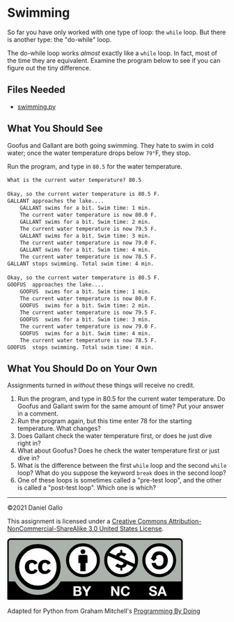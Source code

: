 # Swimming


So far you have only worked with one type of loop: the `while`
loop. But there is another type: the "do-while" loop.


The do-while loop works *almost* exactly like a
`while` loop. In fact, most of the time they
are equivalent. Examine the program below to see if you can figure
out the tiny difference.


## Files Needed

* [swimming.py](../_static/examples/swimming.py)


What You Should See
-------------------

Goofus and Gallant are both going swimming. They hate to swim in cold water; once the water temperature drops below `79°`F, they stop.


Run the program, and type in `80.5` for the water temperature.

```
What is the current water temperature? 80.5

Okay, so the current water temperature is 80.5 F.
GALLANT approaches the lake....
    GALLANT swims for a bit. Swim time: 1 min.
    The current water temperature is now 80.0 F.
    GALLANT swims for a bit. Swim time: 2 min.
    The current water temperature is now 79.5 F.
    GALLANT swims for a bit. Swim time: 3 min.
    The current water temperature is now 79.0 F.
    GALLANT swims for a bit. Swim time: 4 min.
    The current water temperature is now 78.5 F.
GALLANT stops swimming. Total swim time: 4 min.

Okay, so the current water temperature is 80.5 F.
GOOFUS  approaches the lake....
    GOOFUS  swims for a bit. Swim time: 1 min.
    The current water temperature is now 80.0 F.
    GOOFUS  swims for a bit. Swim time: 2 min.
    The current water temperature is now 79.5 F.
    GOOFUS  swims for a bit. Swim time: 3 min.
    The current water temperature is now 79.0 F.
    GOOFUS  swims for a bit. Swim time: 4 min.
    The current water temperature is now 78.5 F.
GOOFUS  stops swimming. Total swim time: 4 min.

```

What You Should Do on Your Own
------------------------------

Assignments turned in *without* these things will receive
no credit.

1. Run the program, and type in 80.5 for the current
 water temperature. Do Goofus and Gallant swim for the same amount of
 time? Put your answer in a comment.
2. Run the program again, but this time enter 78 for the starting temperature. What changes?
3. Does Gallant check the water temperature first, or does he just dive right in?
4. What about Goofus? Does he check the water temperature first or just dive in?
5. What is the difference between the first `while` loop and the second `while` loop? What do you suppose the keyword `break` does in the second loop?
6. One of these loops is sometimes called a "pre-test loop",
 and the other is called a "post-test loop". Which one is which?

---


©2021 Daniel Gallo


This assignment is licensed under a
[Creative Commons Attribution-NonCommercial-ShareAlike 3.0 United States License](https://creativecommons.org/licenses/by-nc-sa/3.0/us/deed.en_US).  

![Creative Commons License](images/by-nc-sa.png)


Adapted for Python from Graham Mitchell's [Programming By Doing](https://programmingbydoing.com/)